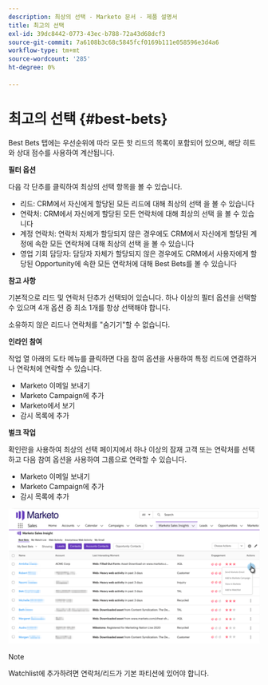 ```yaml
---
description: 최상의 선택 - Marketo 문서 - 제품 설명서
title: 최고의 선택
exl-id: 39dc8442-0773-43ec-b788-72a43d68dcf3
source-git-commit: 7a6108b3c68c5845fcf0169b111e058596e3d4a6
workflow-type: tm+mt
source-wordcount: '285'
ht-degree: 0%

---
```


# 최고의 선택 {#best-bets}

Best Bets 탭에는 우선순위에 따라 모든 핫 리드의 목록이 포함되어 있으며, 해당 히트와 상대 점수를 사용하여 계산됩니다.

**필터 옵션**

다음 각 단추를 클릭하여 최상의 선택 항목을 볼 수 있습니다.

* 리드: CRM에서 자신에게 할당된 모든 리드에 대해 최상의 선택 을 볼 수 있습니다
* 연락처: CRM에서 자신에게 할당된 모든 연락처에 대해 최상의 선택 을 볼 수 있습니다
* 계정 연락처: 연락처 자체가 할당되지 않은 경우에도 CRM에서 자신에게 할당된 계정에 속한 모든 연락처에 대해 최상의 선택 을 볼 수 있습니다
* 영업 기회 담당자: 담당자 자체가 할당되지 않은 경우에도 CRM에서 사용자에게 할당된 Opportunity에 속한 모든 연락처에 대해 Best Bets를 볼 수 있습니다

**참고 사항**

기본적으로 리드 및 연락처 단추가 선택되어 있습니다. 하나 이상의 필터 옵션을 선택할 수 있으며 4개 옵션 중 최소 1개를 항상 선택해야 합니다.

소유하지 않은 리드나 연락처를 &quot;숨기기&quot;할 수 없습니다.

**인라인 참여**

작업 열 아래의 도타 메뉴를 클릭하면 다음 참여 옵션을 사용하여 특정 리드에 연결하거나 연락처에 연락할 수 있습니다.

* Marketo 이메일 보내기
* Marketo Campaign에 추가
* Marketo에서 보기
* 감시 목록에 추가

**벌크 작업**

확인란을 사용하여 최상의 선택 페이지에서 하나 이상의 잠재 고객 또는 연락처를 선택하고 다음 참여 옵션을 사용하여 그룹으로 연락할 수 있습니다.

* Marketo 이메일 보내기
* Marketo Campaign에 추가
* 감시 목록에 추가

![](assets/best-bets-1.png)

>[!NOTE]
>
>Watchlist에 추가하려면 연락처/리드가 기본 파티션에 있어야 합니다.
